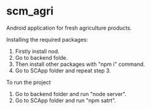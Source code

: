 # scm_agri
Android application for fresh agriculture products.

Installing the required packages:
1. Firstly install nod.
2. Go to backend folde.
3. Then install other packages with "npm i" command.
4. Go to SCApp folder and repeat step 3.

To run the project
1. Go to backend folder and run "node server".
2. Go to SCApp folder and run "npm satrt".